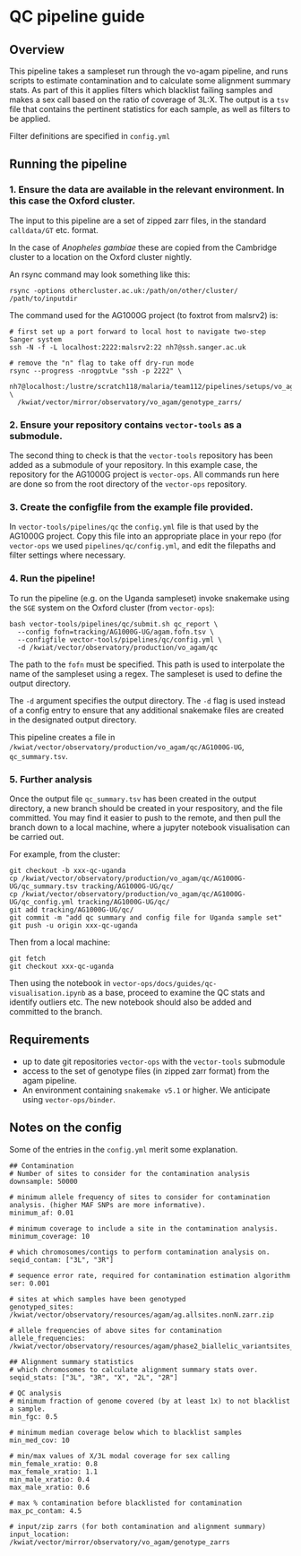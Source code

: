 # QC pipeline guide

## Overview

This pipeline takes a sampleset run through the vo-agam pipeline, and runs scripts to estimate contamination and to calculate some alignment summary stats.
As part of this it applies filters which blacklist failing samples and makes a sex call based on the ratio of coverage of 3L:X.
The output is a `tsv` file that contains the pertinent statistics for each sample, as well as filters to be applied.

Filter definitions are specified in `config.yml`

## Running the pipeline

### 1. Ensure the data are available in the relevant environment. In this case the Oxford cluster.

The input to this pipeline are a set of zipped zarr files, in the standard `calldata/GT` etc. format.

In the case of *Anopheles gambiae* these are copied from the Cambridge cluster to a location on the Oxford cluster nightly. 

An rsync command may look something like this:

`rsync -options othercluster.ac.uk:/path/on/other/cluster/ /path/to/inputdir`

The command used for the AG1000G project (to foxtrot from malsrv2) is:

```
# first set up a port forward to local host to navigate two-step Sanger system
ssh -N -f -L localhost:2222:malsrv2:22 nh7@ssh.sanger.ac.uk

# remove the "n" flag to take off dry-run mode
rsync --progress -nrogptvLe "ssh -p 2222" \
  nh7@localhost:/lustre/scratch118/malaria/team112/pipelines/setups/vo_agam/symlink/vo_agam_vcf2zarr/convert_vcf_to_zarr_serial_contig/ \
  /kwiat/vector/mirror/observatory/vo_agam/genotype_zarrs/
```

### 2. Ensure your repository contains `vector-tools` as a submodule. 

The second thing to check is that the `vector-tools` repository has been added as a submodule of your repository. In this example case, the repository for the AG1000G project is `vector-ops`. All commands run here are done so from the root directory of the `vector-ops` repository.

### 3. Create the configfile from the example file provided.

In `vector-tools/pipelines/qc` the `config.yml` file is that used by the AG1000G project. Copy this file into an appropriate place in your repo (for `vector-ops` we used `pipelines/qc/config.yml`, and edit the filepaths and filter settings where necessary. 

### 4. Run the pipeline!

To run the pipeline (e.g. on the Uganda sampleset) invoke snakemake using the `SGE` system on the Oxford cluster (from `vector-ops`):

```
bash vector-tools/pipelines/qc/submit.sh qc_report \
  --config fofn=tracking/AG1000G-UG/agam.fofn.tsv \
  --configfile vector-tools/pipelines/qc/config.yml \
  -d /kwiat/vector/observatory/production/vo_agam/qc
```

The path to the `fofn` must be specified. This path is used to interpolate the name of the sampleset using a regex. The sampleset is used to define the output directory.

The `-d` argument specifies the output directory. The `-d` flag is used instead of a config entry to ensure that any additional snakemake files are created in the designated output directory.

This pipeline creates a file in `/kwiat/vector/observatory/production/vo_agam/qc/AG1000G-UG`, `qc_summary.tsv`.

### 5. Further analysis

Once the output file `qc_summary.tsv` has been created in the output directory, a new branch should be created in your respository, and the file committed. You may find it easier to push to the remote, and then pull the branch down to a local machine, where a jupyter notebook visualisation can be carried out. 

For example, from the cluster:
```
git checkout -b xxx-qc-uganda
cp /kwiat/vector/observatory/production/vo_agam/qc/AG1000G-UG/qc_summary.tsv tracking/AG1000G-UG/qc/
cp /kwiat/vector/observatory/production/vo_agam/qc/AG1000G-UG/qc_config.yml tracking/AG1000G-UG/qc/
git add tracking/AG1000G-UG/qc/
git commit -m "add qc summary and config file for Uganda sample set"
git push -u origin xxx-qc-uganda

```

Then from a local machine:
```
git fetch
git checkout xxx-qc-uganda
```
Then using the notebook in `vector-ops/docs/guides/qc-visualisation.ipynb` as a base, proceed to examine the QC stats and identify outliers etc. The new notebook should also be added and committed to the branch.


## Requirements

- up to date git repositories `vector-ops` with the `vector-tools` submodule
- access to the set of genotype files (in zipped zarr format) from the agam pipeline.
- An environment containing `snakemake v5.1` or higher. We anticipate using `vector-ops/binder`.

## Notes on the config

Some of the entries in the `config.yml` merit some explanation. 

```
## Contamination
# Number of sites to consider for the contamination analysis
downsample: 50000

# minimum allele frequency of sites to consider for contamination analysis. (higher MAF SNPs are more informative).
minimum_af: 0.01

# minimum coverage to include a site in the contamination analysis.
minimum_coverage: 10

# which chromosomes/contigs to perform contamination analysis on.
seqid_contam: ["3L", "3R"]

# sequence error rate, required for contamination estimation algorithm
ser: 0.001

# sites at which samples have been genotyped
genotyped_sites: /kwiat/vector/observatory/resources/agam/ag.allsites.nonN.zarr.zip

# allele frequencies of above sites for contamination
allele_frequencies: /kwiat/vector/observatory/resources/agam/phase2_biallelic_variantsites_af.zarr

## Alignment summary statistics
# which chromosomes to calculate alignment summary stats over.
seqid_stats: ["3L", "3R", "X", "2L", "2R"]

# QC analysis
# minimum fraction of genome covered (by at least 1x) to not blacklist a sample.
min_fgc: 0.5

# minimum median coverage below which to blacklist samples
min_med_cov: 10

# min/max values of X/3L modal coverage for sex calling
min_female_xratio: 0.8
max_female_xratio: 1.1
min_male_xratio: 0.4
max_male_xratio: 0.6

# max % contamination before blacklisted for contamination
max_pc_contam: 4.5

# input/zip zarrs (for both contamination and alignment summary)
input_location: /kwiat/vector/mirror/observatory/vo_agam/genotype_zarrs
```
